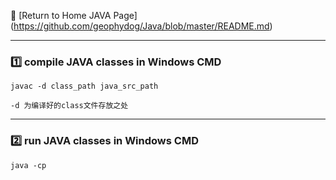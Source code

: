 :hotel: [Return to Home JAVA Page] (https://github.com/geophydog/Java/blob/master/README.md)

***

### :one: compile JAVA classes in Windows CMD
```
javac -d class_path java_src_path
```
```
-d 为编译好的class文件存放之处
```
***

### :two: run JAVA classes in Windows CMD
```
java -cp 
```
